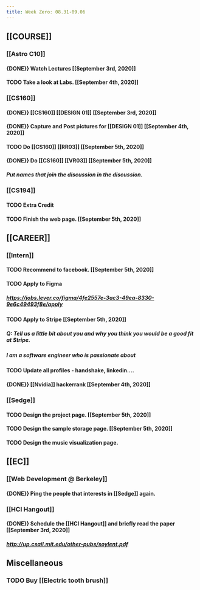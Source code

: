 ```yaml
---
title: Week Zero: 08.31-09.06
---
```


## [[COURSE]]
### [[Astro C10]]
#### {DONE}} Watch Lectures [[September 3rd, 2020]]

#### TODO Take a look at Labs. [[September 4th, 2020]]

### [[CS160]]
#### {DONE}} [[CS160]] [[DESIGN 01]] [[September 3rd, 2020]]

#### {DONE}} Capture and Post pictures for [[DESIGN 01]] [[September 4th, 2020]]

#### TODO Do [[CS160]] [[RR03]] [[September 5th, 2020]]

#### {DONE}} Do [[CS160]] [[VR03]] [[September 5th, 2020]]
##### Put names that join the discussion in the discussion.

### [[CS194]]
#### TODO Extra Credit

#### TODO Finish the web page. [[September 5th, 2020]]

## [[CAREER]]
### [[Intern]]
#### TODO Recommend to facebook. [[September 5th, 2020]]

#### TODO Apply to Figma
##### https://jobs.lever.co/figma/4fe2557e-3ac3-49ea-8330-9e6c49493f8e/apply

#### TODO Apply to Stripe [[September 5th, 2020]]
##### Q: Tell us a little bit about you and why you think you would be a good fit at Stripe.

##### I am a software engineer who is passionate about 

#### TODO Update all profiles - handshake, linkedin....

#### {DONE}} [[Nvidia]] hackerrank [[September 4th, 2020]]

### [[Sedge]]
#### TODO Design the project page. [[September 5th, 2020]]

#### TODO Design the sample storage page. [[September 5th, 2020]]

#### TODO Design the music visualization page.

## [[EC]]
### [[Web Development @ Berkeley]]
#### {DONE}} Ping the people that interests in [[Sedge]] again.

### [[HCI Hangout]]
#### {DONE}} Schedule the [[HCI Hangout]] and briefly read the paper [[September 3rd, 2020]]
##### http://up.csail.mit.edu/other-pubs/soylent.pdf

## Miscellaneous
### TODO Buy [[Electric tooth brush]]
